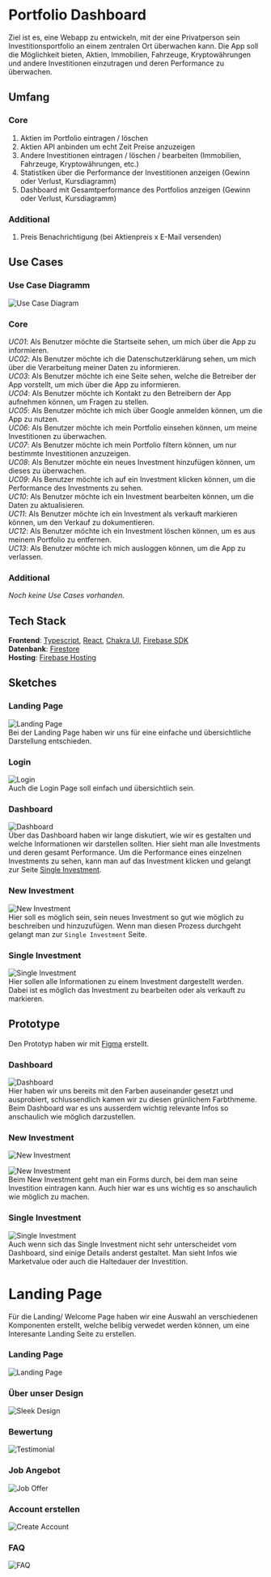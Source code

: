 # Portfolio Dashboard

Ziel ist es, eine Webapp zu entwickeln, mit der eine Privatperson sein Investitionsportfolio an einem zentralen Ort überwachen kann. Die App soll die Möglichkeit bieten, Aktien, Immobilien, Fahrzeuge, Kryptowährungen und andere Investitionen einzutragen und deren Performance zu überwachen.

## Umfang

### Core

1. Aktien im Portfolio eintragen / löschen
2. Aktien API anbinden um echt Zeit Preise anzuzeigen
3. Andere Investitionen eintragen / löschen / bearbeiten (Immobilien, Fahrzeuge, Kryptowährungen, etc.)
4. Statistiken über die Performance der Investitionen anzeigen (Gewinn oder Verlust, Kursdiagramm)
5. Dashboard mit Gesamtperformance des Portfolios anzeigen (Gewinn oder Verlust, Kursdiagramm)

### Additional

1. Preis Benachrichtigung (bei Aktienpreis x E-Mail versenden)

## Use Cases

### Use Case Diagramm

![Use Case Diagram](docs/use-case-diagram.png)

### Core

_UC01_: Als Benutzer möchte die Startseite sehen, um mich über die App zu informieren. \
_UC02_: Als Benutzer möchte ich die Datenschutzerklärung sehen, um mich über die Verarbeitung meiner Daten zu informieren. \
_UC03_: Als Benutzer möchte ich eine Seite sehen, welche die Betreiber der App vorstellt, um mich über die App zu informieren. \
_UC04_: Als Benutzer möchte ich Kontakt zu den Betreibern der App aufnehmen können, um Fragen zu stellen. \
_UC05_: Als Benutzer möchte ich mich über Google anmelden können, um die App zu nutzen. \
_UC06_: Als Benutzer möchte ich mein Portfolio einsehen können, um meine Investitionen zu überwachen. \
_UC07_: Als Benutzer möchte ich mein Portfolio filtern können, um nur bestimmte Investitionen anzuzeigen. \
_UC08_: Als Benutzer möchte ein neues Investment hinzufügen können, um dieses zu überwachen. \
_UC09_: Als Benutzer möchte ich auf ein Investment klicken können, um die Performance des Investments zu sehen. \
_UC10_: Als Benutzer möchte ich ein Investment bearbeiten können, um die Daten zu aktualisieren. \
_UC11_: Als Benutzer möchte ich ein Investment als verkauft markieren können, um den Verkauf zu dokumentieren. \
_UC12_: Als Benutzer möchte ich ein Investment löschen können, um es aus meinem Portfolio zu entfernen. \
_UC13_: Als Benutzer möchte ich mich ausloggen können, um die App zu verlassen.

### Additional

_Noch keine Use Cases vorhanden._

## Tech Stack

**Frontend**: [Typescript](https://www.typescriptlang.org/), [React](https://react.dev), [Chakra UI](https://chakra-ui.com/), [Firebase SDK](https://firebase.google.com/docs/web/setup) \
**Datenbank**: [Firestore](https://firebase.google.com/docs/firestore) \
**Hosting**: [Firebase Hosting](https://firebase.google.com/docs/hosting)

## Sketches

### Landing Page

![Landing Page](docs/sketches/landingpage-sketch.png)
<br />
Bei der Landing Page haben wir uns für eine einfache und übersichtliche Darstellung entschieden.

### Login

![Login](docs/sketches/login-sketch.png)
<br />
Auch die Login Page soll einfach und übersichtlich sein.

### Dashboard

![Dashboard](docs/sketches/dashboard-sketch.png)
<br />
Über das Dashboard haben wir lange diskutiert, wie wir es gestalten und welche Informationen wir darstellen sollten.
Hier sieht man alle Investments und deren gesamt Performance. Um die Performance eines einzelnen Investments zu sehen, kann man auf das Investment klicken und gelangt zur Seite [Single Investment](#single-investment).

### New Investment

![New Investment](docs/sketches/new-investment-sketch.png)
<br />
Hier soll es möglich sein, sein neues Investment so gut wie möglich zu beschreiben und hinzuzufügen. Wenn man diesen Prozess durchgeht gelangt man zur `Single Investment` Seite.

### Single Investment

![Single Investment](docs/sketches/single-investment-sketch.png)
<br />
Hier sollen alle Informationen zu einem Investment dargestellt werden. Dabei ist es möglich das Investment zu bearbeiten oder als verkauft zu markieren.

## Prototype

Den Prototyp haben wir mit [Figma](https://www.figma.com/) erstellt.

### Dashboard

![Dashboard](docs/prototypes/dashboard-prototype.png)
<br />
Hier haben wir uns bereits mit den Farben auseinander gesetzt und ausprobiert, schlussendlich kamen wir zu diesen grünlichem Farbthmeme. Beim Dashboard war es uns ausserdem wichtig relevante Infos so anschaulich wie möglich darzustellen.

### New Investment

![New Investment](docs/prototypes/new-investment-1-prototype.png)

![New Investment](docs/prototypes/new-investment-2-prototype.png)
<br />
Beim New Investment geht man ein Forms durch, bei dem man seine Investition eintragen kann. Auch hier war es uns wichtig es so anschaulich wie möglich zu machen. 

### Single Investment

![Single Investment](docs/prototypes/single-investment-prototype.png)
<br />
Auch wenn sich das Single Investment nicht sehr unterscheidet vom Dashboard, sind einige Details anderst gestaltet. Man sieht Infos wie Marketvalue oder auch die Haltedauer der Investition.  


# Landing Page


Für die Landing/ Welcome Page haben wir eine Auswahl an verschiedenen Komponenten erstellt, welche belibig verwedet werden können, um eine Interesante Landing Seite zu erstellen.


### Landing Page

![Landing Page](docs/prototypes/landing-page.png)


### Über unser Design

![Sleek Design](docs/prototypes/3D-dashboard-design.png)

### Bewertung

![Testimonial](docs/prototypes/testimonial.png)


### Job Angebot

![Job Offer](docs/prototypes/job-offer.png)


### Account erstellen

![Create Account](docs/prototypes/create-account-now.png)


### FAQ

![FAQ](docs/prototypes/simple-faq.png)